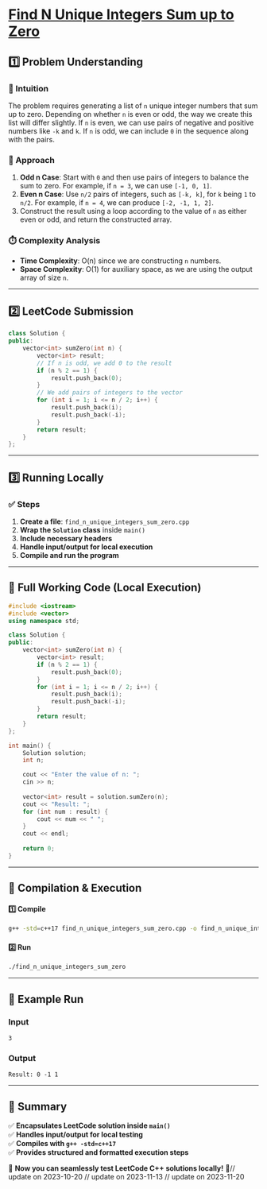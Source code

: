 # **[Find N Unique Integers Sum up to Zero](https://leetcode.com/problems/find-n-unique-integers-sum-up-to-zero/)**  

## **1️⃣ Problem Understanding**  
### **📌 Intuition**  
The problem requires generating a list of `n` unique integer numbers that sum up to zero. Depending on whether `n` is even or odd, the way we create this list will differ slightly. If `n` is even, we can use pairs of negative and positive numbers like `-k` and `k`. If `n` is odd, we can include `0` in the sequence along with the pairs. 

### **🚀 Approach**  
1. **Odd n Case**: Start with `0` and then use pairs of integers to balance the sum to zero. For example, if `n = 3`, we can use `[-1, 0, 1]`.
2. **Even n Case**: Use `n/2` pairs of integers, such as `[-k, k]`, for `k` being `1` to `n/2`. For example, if `n = 4`, we can produce `[-2, -1, 1, 2]`.
3. Construct the result using a loop according to the value of `n` as either even or odd, and return the constructed array.

### **⏱️ Complexity Analysis**  
- **Time Complexity**: O(n) since we are constructing `n` numbers.
- **Space Complexity**: O(1) for auxiliary space, as we are using the output array of size `n`.

---  

## **2️⃣ LeetCode Submission**  
```cpp
class Solution {
public:
    vector<int> sumZero(int n) {
        vector<int> result;
        // If n is odd, we add 0 to the result
        if (n % 2 == 1) {
            result.push_back(0);
        }
        // We add pairs of integers to the vector
        for (int i = 1; i <= n / 2; i++) {
            result.push_back(i);
            result.push_back(-i);
        }
        return result;
    }
};  
```  

---  

## **3️⃣ Running Locally**  
### **✅ Steps**  
1. **Create a file**: `find_n_unique_integers_sum_zero.cpp`  
2. **Wrap the `Solution` class** inside `main()`  
3. **Include necessary headers**  
4. **Handle input/output for local execution**  
5. **Compile and run the program**  

---  

## **📝 Full Working Code (Local Execution)**  
```cpp
#include <iostream>
#include <vector>
using namespace std;

class Solution {
public:
    vector<int> sumZero(int n) {
        vector<int> result;
        if (n % 2 == 1) {
            result.push_back(0);
        }
        for (int i = 1; i <= n / 2; i++) {
            result.push_back(i);
            result.push_back(-i);
        }
        return result;
    }
};

int main() {
    Solution solution;
    int n;

    cout << "Enter the value of n: ";
    cin >> n;
    
    vector<int> result = solution.sumZero(n);
    cout << "Result: ";
    for (int num : result) {
        cout << num << " ";
    }
    cout << endl;
    
    return 0;
}
```  

---  

## **🔧 Compilation & Execution**  
#### **1️⃣ Compile**  
```bash
g++ -std=c++17 find_n_unique_integers_sum_zero.cpp -o find_n_unique_integers_sum_zero
```  

#### **2️⃣ Run**  
```bash
./find_n_unique_integers_sum_zero
```  

---  

## **🎯 Example Run**  
### **Input**  
```
3
```  
### **Output**  
```
Result: 0 -1 1 
```  

---  

## **📌 Summary**  
✅ **Encapsulates LeetCode solution inside `main()`**  
✅ **Handles input/output for local testing**  
✅ **Compiles with `g++ -std=c++17`**  
✅ **Provides structured and formatted execution steps**  

🚀 **Now you can seamlessly test LeetCode C++ solutions locally!** 🚀// update on 2023-10-20
// update on 2023-11-13
// update on 2023-11-20
